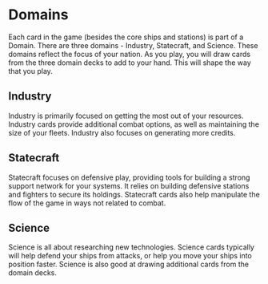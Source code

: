 # Domains

Each card in the game (besides the core ships and stations) is part of a Domain. There are three domains - Industry, Statecraft, and Science. These domains reflect the focus of your nation. As you play, you will draw cards from the three domain decks to add to your hand. This will shape the way that you play.

## Industry

<Card src="https://www.starcomgame.com/cards/Railgun_Turrets-thumb.webp" alt="Railgun Turrets" />

Industry is primarily focused on getting the most out of your resources. Industry cards provide additional combat options, as well as maintaining the size of your fleets. Industry also focuses on generating more credits.

## Statecraft 

<Card src="https://www.starcomgame.com/cards/Missile_Platform-thumb.webp" alt="Missile Platform" float="right" />

Statecraft focuses on defensive play, providing tools for building a strong support network for your systems. It relies on building defensive stations and fighters to secure its holdings. Statecraft cards also help manipulate the flow of the game in ways not related to combat.

## Science

<Card src="https://www.starcomgame.com/cards/Thrill_of_Discovery-thumb.webp" alt="Thrill of Discovery" />

Science is all about researching new technologies. Science cards typically will help defend your ships from attacks, or help you move your ships into position faster. Science is also good at drawing additional cards from the domain decks.